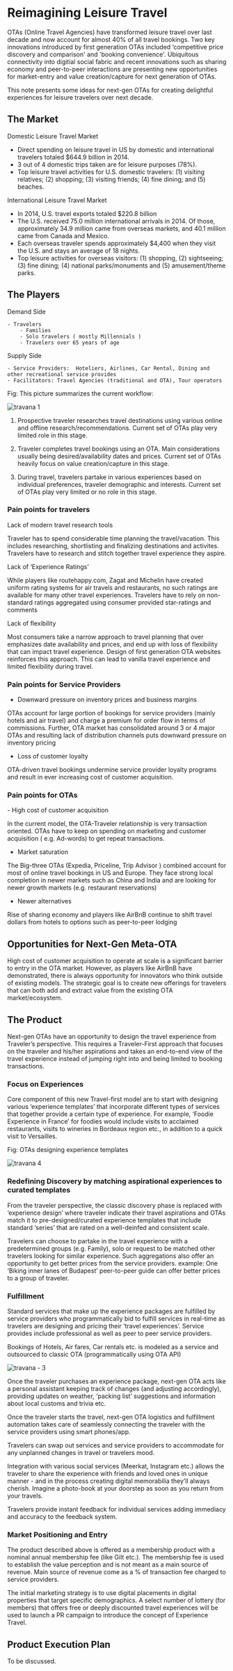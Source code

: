 <h1> Reimagining Leisure Travel </h1>

OTAs (Online Travel Agencies) have transformed leisure travel over last decade and now account for almost 40% of all travel bookings. Two key innovations introduced by first generation OTAs included ‘competitive price discovery and comparison' and 'booking convenience'. Ubiquitous connectivity into digitial social fabric and recent innovations such as sharing economy and  peer-to-peer interactions are  presenting new opportunities for market-entry and value creation/capture  for next generation of OTAs.

This note presents some ideas for next-gen OTAs for creating delightful experiences for leisure travelers over next decade.

<h2> The Market </h2>

Domestic Leisure Travel Market

- Direct spending on leisure travel in US by domestic and international travelers totaled $644.9 billion in 2014.
- 3 out of 4 domestic trips taken are for leisure purposes (78%).
- Top leisure travel activities for U.S. domestic travelers: (1) visiting relatives; (2) shopping; (3) visiting friends; (4) fine dining; and (5) beaches.

International Leisure Travel Market

- In 2014, U.S. travel exports totaled $220.8 billion
- The U.S. received 75.0 million international arrivals in 2014. Of those, approximately 34.9 million came from overseas markets, and 40.1 million came from Canada and Mexico.
- Each overseas traveler spends approximately $4,400 when they visit the U.S. and stays an average of 18 nights.
- Top leisure activities for overseas visitors: (1) shopping, (2) sightseeing; (3) fine dining; (4) national parks/monuments and (5) amusement/theme parks.

<h2> The Players </h2>
Demand Side

    - Travelers
        - Families
        - Solo travelers ( mostly Millennials )
        - Travelers over 65 years of age

Supply Side

    - Service Providers:  Hoteliers, Airlines, Car Rental, Dining and other recreational service provides
    - Facilitators: Travel Agencies (traditional and OTA), Tour operators
    

Fig: This picture summarizes the current workflow:

![travana 1](https://cloud.githubusercontent.com/assets/9044334/13304317/c07efef6-db08-11e5-84c3-025f17cc751c.png)



1. Prospective traveler researches travel destinations using various online and offline research/recommendations. Current set of OTAs play very limited role in this stage.

2. Traveler completes travel bookings using an OTA. Main considerations usually being desired/availability dates and prices. Current set of OTAs heavily focus on value creation/capture in this stage.

3. During travel, travelers partake in various experiences based on individual preferences, traveler demographic and interests. Current set of OTAs play very limited or no role in this stage.

<h3> Pain points for travelers </h3>

Lack of modern travel research tools

Traveler has to spend considerable time planning the travel/vacation. This includes researching, shortlisting and finalizing destinations and activites. Travelers have to research and stitch together travel experience they aspire.

Lack of ‘Experience Ratings'

While players like routehappy.com, Zagat and Michelin have created uniform rating systems for air travels and restaurants, no such ratings are available for many other travel experiences. Travelers have to rely on non-standard ratings aggregated using consumer provided star-ratings and comments

Lack of flexibility

Most consumers take a narrow approach to travel planning that over emphasizes date availability and prices, and end up with loss of flexibility that can impact travel experience. Design of first generation OTA websites reinforces this approach. This can lead to vanilla travel experience and limited flexibility during travel.

<h3> Pain points for Service Providers </h3>

- Downward pressure on inventory prices and business margins

OTAs account for large portion of bookings for service providers (mainly hotels and air travel) and charge a premium for order flow in terms of commissions. Further, OTA market has consolidated around 3 or 4 major OTAs and resulting lack of distribution channels puts downward pressure on inventory pricing

- Loss of customer loyalty

OTA-driven travel bookings undermine service provider loyalty programs and result in ever increasing cost of customer acquisition.

<h3> Pain points for OTAs </h3>
- High cost of customer acquisition

In the current model, the OTA-Traveler relationship is very transaction oriented. OTAs have to keep on spending on marketing and customer acquisition ( e.g. Ad-words) to get repeat transactions.

- Market saturation

The Big-three OTAs (Expedia, Priceline, Trip Advisor ) combined account for most of online travel bookings in US and Europe. They face strong local completion in newer markets such as China and India and are looking for newer growth markets (e.g. restaurant reservations)

- Newer alternatives

Rise of sharing economy and players like AirBnB continue to shift travel dollars from hotels to options such as peer-to-peer lodging

<h2> Opportunities for Next-Gen Meta-OTA </h2>

High cost of customer acquisition to operate at scale is a significant barrier to entry in the OTA market. However, as players like AirBnB have demonstrated, there is always opportunity for innovators who think outside of existing models. The strategic goal is to create new offerings for travelers that can both add and extract value from the existing OTA market/ecosystem.

<h2> The Product </h2>
Next-gen OTAs have an opportunity to design the travel experience from Traveler’s perspective. This requires a Traveler-First approach that focuses on the traveler and his/her aspirations and takes an end-to-end view of the travel experience instead of jumping right into and being limited to booking transactions.

<h3> Focus on Experiences </h3>

Core component of this new Travel-first model are to start with designing various ‘experience templates’ that incorporate different types of services that together provide a certain type of experience.  For example, ‘Foodie Experience in France’ for foodies would include visits to acclaimed restaurants, visits to wineries in Bordeaux region etc., in addition to a quick visit to Versailles.

Fig: OTAs designing experience templates


![travana 4](https://cloud.githubusercontent.com/assets/9044334/13304272/8d9c3eae-db08-11e5-84ac-362b564ca62d.png)




<h3> Redefining Discovery by matching aspirational experiences to curated templates </h3>


From the traveler perspective, the classic discovery phase is replaced with ‘experience design’ where traveler indicate their travel aspirations and OTAs match it to pre-designed/curated experience templates that include standard ‘series’ that are rated on a well-deinfed and consistent scale.

Travelers can choose to partake in the travel experience with a predetermined groups (e.g. Family), solo or request to be matched other travelers looking for similar experience. Such aggregations also offer an opportunity to get better prices from the service providers. example: One ‘Biking inner lanes of Budapest’ peer-to-peer guide can offer better prices to a group of traveler.

<h3> Fulfillment </h3>

Standard services that make up the experience packages are fulfilled by service providers who programmatically bid to fulfill services in real-time as travelers are designing and pricing their ‘travel experiences’. Service provides include professional as well as peer to peer service providers.

Bookings of Hotels, Air fares, Car rentals etc. is modeled as a service and  outsourced to classic OTA  (programmatically using OTA API)



![travana - 3](https://cloud.githubusercontent.com/assets/9044334/13304285/a0707f86-db08-11e5-867c-a44ebf046b19.png)

Once the traveler purchases an experience package, next-gen OTA acts like a personal assistant keeping track of changes (and adjusting accordingly), providing updates on weather,  ‘packing list’ suggestions and information about local customs and trivia etc.

Once the traveler starts the travel, next-gen OTA logistics and fulfillment automation takes care of seamlessly connecting the traveler with the service providers using smart phones/app.

Travelers can swap out services and service providers to accommodate for any unplanned changes in travel or travelers mood.

Integration with various social services (Meerkat, Instagram etc.) allows the traveler to share the experience with friends and loved ones in unique manner - and in the process creating digital memorabilia they’ll always cherish. Imagine a photo-book at your doorstep as soon as you return from your travels.

Travelers provide instant feedback for individual services adding immediacy and accuracy to the feedback system.

<h3> Market Positioning and Entry </h3>

The product described above is offered as a membership product with a nominal annual membership fee  (like Gilt etc.). The membership fee is used to establish the value perception and is not meant as a main source of revenue. Main source of revenue come as a % of transaction fee charged to service providers.

The initial marketing strategy is to use digital placements in digital properties that target specific demographics. A select number of lottery (for members) that offers free or deeply discounted travel experiences will be used to launch a PR campaign to introduce the concept of Experience Travel.

<h2> Product Execution Plan </h2>

To be discussed.
